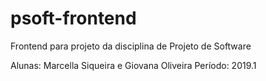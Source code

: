 # psoft-frontend
Frontend para projeto da disciplina de Projeto de Software

Alunas: Marcella Siqueira e Giovana Oliveira
Período: 2019.1
